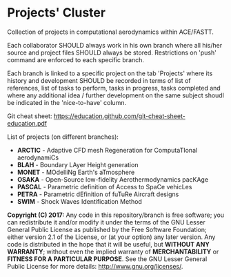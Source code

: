 # Projects' Cluster
Collection of projects in computational aerodynamics within ACE/FASTT.

Each collaborator SHOULD always work in his own branch where all his/her source and project files SHOULD always be stored. Restrictions on 'push' command are enforced to each specific branch.

Each branch is linked to a specific project on the tab 'Projects' where its history and development SHOULD be recorded in terms of list of references, list of tasks to perform, tasks in progress, tasks completed and where any additional idea / further development on the same subject shoudl be indicated in the 'nice-to-have' column.

Git cheat sheet: https://education.github.com/git-cheat-sheet-education.pdf


List of projects (on different branches):

- **ARCTIC** - Adaptive CFD mesh Regeneration for ComputaTIonal aerodynamiCs
- **BLAH**   - Boundary LAyer Height generation
- **MONET**  - MOdelliNg Earth's aTmosphere
- **OSAKA**  - Open-Source low-fidelity Aerothermodynamics pacKAge
- **PASCAL** - Parametric definition of Access to SpaCe vehicLes
- **PETRA**  - Parametric dEfinition of fuTuRe Aircraft designs
- **SWIM**   - Shock Waves Identification Method



**Copyright (C) 2017:**
Any code in this repository/branch is free software; you can redistribute it and/or modify it under the terms of the GNU Lesser General Public License as published by the Free Software Foundation; either version 2.1 of the License, or (at your option) any later version. Any code is distributed in the hope that it will be useful, but **WITHOUT ANY WARRANTY**; without even the implied warranty of **MERCHANTABILITY** or **FITNESS FOR A PARTICULAR PURPOSE**. See the GNU Lesser General Public License for more details: <http://www.gnu.org/licenses/>.
